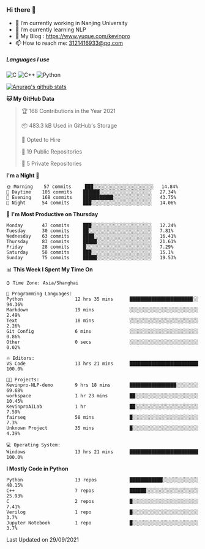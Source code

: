 ### Hi there 👋

- 🔭 I’m currently working in Nanjing University
- 🌱 I’m currently learning NLP
- 👯 My Blog : https://www.yuque.com/kevinpro
- 📫 How to reach me: 3121416933@qq.com

##### Languages I use
![C](https://img.shields.io/badge/-C-000000?style=flat&logo=c)
![C++](https://img.shields.io/badge/-C++-000000?style=flat&logo=c%2B%2B)
![Python](https://img.shields.io/badge/-Python-000000?style=flat&logo=python)

[![Anurag's github stats](https://github-readme-stats.vercel.app/api?username=Ricardokevins)](https://github.com/anuraghazra/github-readme-stats)

<!--START_SECTION:waka-->
**🐱 My GitHub Data** 

> 🏆 168 Contributions in the Year 2021
 > 
> 📦 483.3 kB Used in GitHub's Storage 
 > 
> 💼 Opted to Hire
 > 
> 📜 19 Public Repositories 
 > 
> 🔑 5 Private Repositories  
 > 
**I'm a Night 🦉** 

```text
🌞 Morning    57 commits     ███░░░░░░░░░░░░░░░░░░░░░░   14.84% 
🌆 Daytime    105 commits    ██████░░░░░░░░░░░░░░░░░░░   27.34% 
🌃 Evening    168 commits    ███████████░░░░░░░░░░░░░░   43.75% 
🌙 Night      54 commits     ███░░░░░░░░░░░░░░░░░░░░░░   14.06%

```
📅 **I'm Most Productive on Thursday** 

```text
Monday       47 commits     ███░░░░░░░░░░░░░░░░░░░░░░   12.24% 
Tuesday      30 commits     ██░░░░░░░░░░░░░░░░░░░░░░░   7.81% 
Wednesday    63 commits     ████░░░░░░░░░░░░░░░░░░░░░   16.41% 
Thursday     83 commits     █████░░░░░░░░░░░░░░░░░░░░   21.61% 
Friday       28 commits     █░░░░░░░░░░░░░░░░░░░░░░░░   7.29% 
Saturday     58 commits     ███░░░░░░░░░░░░░░░░░░░░░░   15.1% 
Sunday       75 commits     █████░░░░░░░░░░░░░░░░░░░░   19.53%

```


📊 **This Week I Spent My Time On** 

```text
⌚︎ Time Zone: Asia/Shanghai

💬 Programming Languages: 
Python                   12 hrs 35 mins      ███████████████████████░░   94.36% 
Markdown                 19 mins             ░░░░░░░░░░░░░░░░░░░░░░░░░   2.49% 
Text                     18 mins             ░░░░░░░░░░░░░░░░░░░░░░░░░   2.26% 
Git Config               6 mins              ░░░░░░░░░░░░░░░░░░░░░░░░░   0.86% 
Other                    0 secs              ░░░░░░░░░░░░░░░░░░░░░░░░░   0.02%

🔥 Editors: 
VS Code                  13 hrs 21 mins      █████████████████████████   100.0%

🐱‍💻 Projects: 
Kevinpro-NLP-demo        9 hrs 18 mins       █████████████████░░░░░░░░   69.68% 
workspace                1 hr 23 mins        ██░░░░░░░░░░░░░░░░░░░░░░░   10.45% 
KevinproAILab            1 hr                ██░░░░░░░░░░░░░░░░░░░░░░░   7.59% 
fairseq                  58 mins             █░░░░░░░░░░░░░░░░░░░░░░░░   7.3% 
Unknown Project          35 mins             █░░░░░░░░░░░░░░░░░░░░░░░░   4.39%

💻 Operating System: 
Windows                  13 hrs 21 mins      █████████████████████████   100.0%

```

**I Mostly Code in Python** 

```text
Python                   13 repos            ████████████░░░░░░░░░░░░░   48.15% 
C++                      7 repos             ██████░░░░░░░░░░░░░░░░░░░   25.93% 
C                        2 repos             █░░░░░░░░░░░░░░░░░░░░░░░░   7.41% 
Verilog                  1 repo              █░░░░░░░░░░░░░░░░░░░░░░░░   3.7% 
Jupyter Notebook         1 repo              █░░░░░░░░░░░░░░░░░░░░░░░░   3.7%

```



 Last Updated on 29/09/2021
<!--END_SECTION:waka-->
